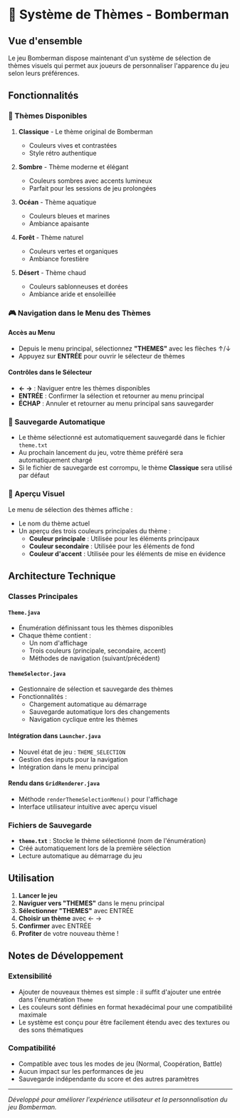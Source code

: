 # 🎨 Système de Thèmes - Bomberman

## Vue d'ensemble

Le jeu Bomberman dispose maintenant d'un système de sélection de thèmes visuels qui permet aux joueurs de personnaliser l'apparence du jeu selon leurs préférences.

## Fonctionnalités

### 🎯 Thèmes Disponibles

1. **Classique** - Le thème original de Bomberman
   - Couleurs vives et contrastées
   - Style rétro authentique

2. **Sombre** - Thème moderne et élégant
   - Couleurs sombres avec accents lumineux
   - Parfait pour les sessions de jeu prolongées

3. **Océan** - Thème aquatique
   - Couleurs bleues et marines
   - Ambiance apaisante

4. **Forêt** - Thème naturel
   - Couleurs vertes et organiques
   - Ambiance forestière

5. **Désert** - Thème chaud
   - Couleurs sablonneuses et dorées
   - Ambiance aride et ensoleillée

### 🎮 Navigation dans le Menu des Thèmes

#### Accès au Menu
- Depuis le menu principal, sélectionnez **"THEMES"** avec les flèches ↑/↓
- Appuyez sur **ENTRÉE** pour ouvrir le sélecteur de thèmes

#### Contrôles dans le Sélecteur
- **← →** : Naviguer entre les thèmes disponibles
- **ENTRÉE** : Confirmer la sélection et retourner au menu principal
- **ÉCHAP** : Annuler et retourner au menu principal sans sauvegarder

### 💾 Sauvegarde Automatique

- Le thème sélectionné est automatiquement sauvegardé dans le fichier `theme.txt`
- Au prochain lancement du jeu, votre thème préféré sera automatiquement chargé
- Si le fichier de sauvegarde est corrompu, le thème **Classique** sera utilisé par défaut

### 🎨 Aperçu Visuel

Le menu de sélection des thèmes affiche :
- Le nom du thème actuel
- Un aperçu des trois couleurs principales du thème :
  - **Couleur principale** : Utilisée pour les éléments principaux
  - **Couleur secondaire** : Utilisée pour les éléments de fond
  - **Couleur d'accent** : Utilisée pour les éléments de mise en évidence

## Architecture Technique

### Classes Principales

#### `Theme.java`
- Énumération définissant tous les thèmes disponibles
- Chaque thème contient :
  - Un nom d'affichage
  - Trois couleurs (principale, secondaire, accent)
  - Méthodes de navigation (suivant/précédent)

#### `ThemeSelector.java`
- Gestionnaire de sélection et sauvegarde des thèmes
- Fonctionnalités :
  - Chargement automatique au démarrage
  - Sauvegarde automatique lors des changements
  - Navigation cyclique entre les thèmes

#### Intégration dans `Launcher.java`
- Nouvel état de jeu : `THEME_SELECTION`
- Gestion des inputs pour la navigation
- Intégration dans le menu principal

#### Rendu dans `GridRenderer.java`
- Méthode `renderThemeSelectionMenu()` pour l'affichage
- Interface utilisateur intuitive avec aperçu visuel

### Fichiers de Sauvegarde

- **`theme.txt`** : Stocke le thème sélectionné (nom de l'énumération)
- Créé automatiquement lors de la première sélection
- Lecture automatique au démarrage du jeu

## Utilisation

1. **Lancer le jeu**
2. **Naviguer vers "THEMES"** dans le menu principal
3. **Sélectionner "THEMES"** avec ENTRÉE
4. **Choisir un thème** avec ← →
5. **Confirmer** avec ENTRÉE
6. **Profiter** de votre nouveau thème !

## Notes de Développement

### Extensibilité
- Ajouter de nouveaux thèmes est simple : il suffit d'ajouter une entrée dans l'énumération `Theme`
- Les couleurs sont définies en format hexadécimal pour une compatibilité maximale
- Le système est conçu pour être facilement étendu avec des textures ou des sons thématiques

### Compatibilité
- Compatible avec tous les modes de jeu (Normal, Coopération, Battle)
- Aucun impact sur les performances de jeu
- Sauvegarde indépendante du score et des autres paramètres

---

*Développé pour améliorer l'expérience utilisateur et la personnalisation du jeu Bomberman.* 